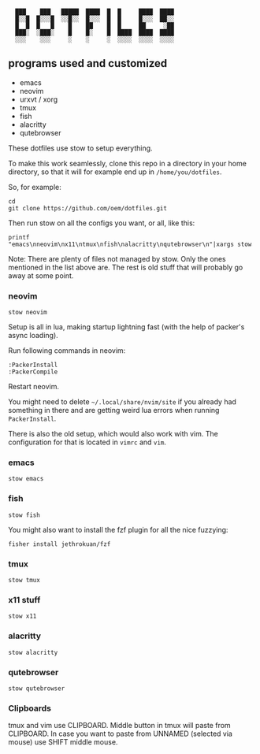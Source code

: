 ```

  ███    ███   █████  ████  █  █     ████  ████
  █░░█  █░░░█  ░░█░░  █░░░  █  █     █░░░  ██░░
  █  █  █   █    █    ██    █  █     ██     ░██
  ███░  ░███░    █    █░    █  ████  ████  ████
  ░░░    ░░░     ░    ░     ░  ░░░░  ░░░░  ░░░░
```

## programs used and customized

* emacs
* neovim
* urxvt / xorg
* tmux
* fish
* alacritty
* qutebrowser

These dotfiles use stow to setup everything.

To make this work seamlessly, clone this repo in a directory in your home directory, so that it will for example end up in `/home/you/dotfiles`.

So, for example:

```
cd
git clone https://github.com/oem/dotfiles.git
```

Then run stow on all the configs you want, or all, like this:

`printf "emacs\nneovim\nx11\ntmux\nfish\nalacritty\nqutebrowser\n"|xargs stow`

Note: There are plenty of files not managed by stow. Only the ones mentioned in the list above are. The rest is old stuff that will probably go away at some point.

### neovim

`stow neovim`

Setup is all in lua, making startup lightning fast (with the help of packer's async loading).

Run following commands in neovim:

```
:PackerInstall
:PackerCompile
```

Restart neovim.

You might need to delete `~/.local/share/nvim/site` if you already had something in there and are getting weird lua errors when running `PackerInstall`.

There is also the old setup, which would also work with vim. The configuration for that is located in `vimrc` and `vim`.

### emacs

`stow emacs`

### fish

`stow fish`

You might also want to install the fzf plugin for all the nice fuzzying:

`fisher install jethrokuan/fzf`

### tmux

`stow tmux`

### x11 stuff

`stow x11`

### alacritty

`stow alacritty`

### qutebrowser

`stow qutebrowser`

### Clipboards

tmux and vim use CLIPBOARD. Middle button in tmux will paste from CLIPBOARD.
In case you want to paste from UNNAMED (selected via mouse) use SHIFT middle mouse.
